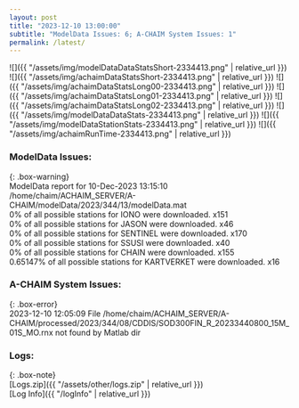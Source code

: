 ```yaml
---
layout: post
title: "2023-12-10 13:00:00"
subtitle: "ModelData Issues: 6; A-CHAIM System Issues: 1"
permalink: /latest/
---
```


![]({{ "/assets/img/modelDataDataStatsShort-2334413.png" | relative_url }})
![]({{ "/assets/img/achaimDataStatsShort-2334413.png" | relative_url }})
![]({{ "/assets/img/achaimDataStatsLong00-2334413.png" | relative_url }})
![]({{ "/assets/img/achaimDataStatsLong01-2334413.png" | relative_url }})
![]({{ "/assets/img/achaimDataStatsLong02-2334413.png" | relative_url }})
![]({{ "/assets/img/modelDataDataStats-2334413.png" | relative_url }})
![]({{ "/assets/img/modelDataStationStats-2334413.png" | relative_url }})
![]({{ "/assets/img/achaimRunTime-2334413.png" | relative_url }})


### ModelData Issues:  
  
{: .box-warning}  
 ModelData report for 10-Dec-2023 13:15:10   
 /home/chaim/ACHAIM_SERVER/A-CHAIM/modelData/2023/344/13/modelData.mat   
 0% of all possible stations for IONO were downloaded. x151   
 0% of all possible stations for JASON were downloaded. x46   
 0% of all possible stations for SENTINEL were downloaded. x170   
 0% of all possible stations for SSUSI were downloaded. x40   
 0% of all possible stations for CHAIN were downloaded. x155   
 0.65147% of all possible stations for KARTVERKET were downloaded. x16   
  
### A-CHAIM System Issues:  
  
{: .box-error}  
2023-12-10 12:05:09 File /home/chaim/ACHAIM_SERVER/A-CHAIM/processed/2023/344/08/CDDIS/SOD300FIN_R_20233440800_15M_01S_MO.rnx not found by Matlab dir  

### Logs:  
  
{: .box-note}  
[Logs.zip]({{ "/assets/other/logs.zip" | relative_url }})  
[Log Info]({{ "/logInfo" | relative_url }})  

